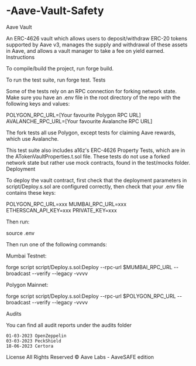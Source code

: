 # -Aave-Vault-Safety
 Aave Vault

An ERC-4626 vault which allows users to deposit/withdraw ERC-20 tokens supported by Aave v3, manages the supply and withdrawal of these assets in Aave, and allows a vault manager to take a fee on yield earned.
Instructions

To compile/build the project, run forge build.

To run the test suite, run forge test.
Tests

Some of the tests rely on an RPC connection for forking network state. Make sure you have an .env file in the root directory of the repo with the following keys and values:

POLYGON_RPC_URL=[Your favourite Polygon RPC URL]
AVALANCHE_RPC_URL=[Your favourite Avalanche RPC URL]

The fork tests all use Polygon, except tests for claiming Aave rewards, which use Avalanche.

This test suite also includes a16z's ERC-4626 Property Tests, which are in the ATokenVaultProperties.t.sol file. These tests do not use a forked network state but rather use mock contracts, found in the test/mocks folder.
Deployment

To deploy the vault contract, first check that the deployment parameters in script/Deploy.s.sol are configured correctly, then check that your .env file contains these keys:

POLYGON_RPC_URL=xxx
MUMBAI_RPC_URL=xxx
ETHERSCAN_API_KEY=xxx
PRIVATE_KEY=xxx

Then run:

source .env

Then run one of the following commands:

Mumbai Testnet:

forge script script/Deploy.s.sol:Deploy --rpc-url $MUMBAI_RPC_URL --broadcast --verify --legacy -vvvv

Polygon Mainnet:

forge script script/Deploy.s.sol:Deploy --rpc-url $POLYGON_RPC_URL --broadcast --verify --legacy -vvvv

Audits

You can find all audit reports under the audits folder

    01-03-2023 OpenZeppelin
    03-03-2023 PeckShield
    18-06-2023 Certora

License
All Rights Reserved © Aave Labs - AaveSAFE edition
